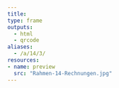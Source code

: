 ```yaml
---
title:
type: frame
outputs:
  - html
  - qrcode
aliases:
  - /a/14/3/
resources:
- name: preview
  src: "Rahmen-14-Rechnungen.jpg"  
---
```

